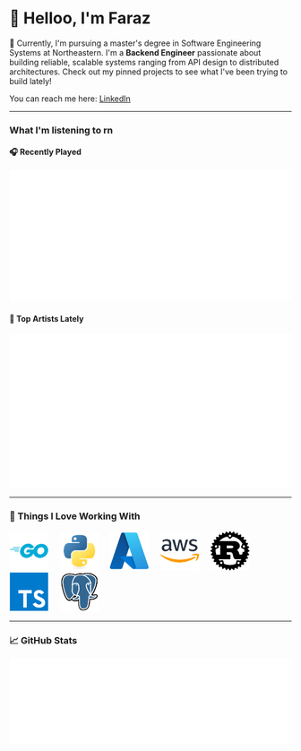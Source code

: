 # 👋 Helloo, I'm Faraz  

🚀 Currently, I'm pursuing a master's degree in Software Engineering Systems at Northeastern.
I'm a **Backend Engineer** passionate about building reliable, scalable systems ranging from API design to distributed architectures. Check out my pinned projects to see what I've been trying to build lately!

You can reach me here: [LinkedIn](https://www.linkedin.com/in/faraz551)

---
### What I'm listening to rn
#### 🎧 Recently Played
![Recent Tracks](https://github.com/M-Faraz3110/M-Faraz3110/blob/main/metrics-recent.svg)
#### 🎤 Top Artists Lately
![Top Artists](https://github.com/M-Faraz3110/M-Faraz3110/blob/main/metrics-artists.svg)

---
### 💛 Things I Love Working With
<p align="left">
  <img src="https://github.com/devicons/devicon/blob/v2.17.0/icons/go/go-original-wordmark.svg" alt="Go" width="70" height="70"/>&nbsp;&nbsp;&nbsp;&nbsp;
  <img src="https://github.com/devicons/devicon/blob/v2.17.0/icons/python/python-original.svg" alt="Python" width="70" height="70"/>&nbsp;&nbsp;&nbsp;&nbsp;
  <img src="https://github.com/devicons/devicon/blob/v2.17.0/icons/azure/azure-original.svg" alt="Azure" width="70" height="70"/>&nbsp;&nbsp;&nbsp;&nbsp;
  <img src="https://github.com/devicons/devicon/blob/v2.17.0/icons/amazonwebservices/amazonwebservices-original-wordmark.svg" alt="AWS" width="70" height="70"/>&nbsp;&nbsp;&nbsp;&nbsp;
  <img src="https://github.com/devicons/devicon/blob/v2.17.0/icons/rust/rust-original.svg" alt="Rust" width="70" height="70"/>&nbsp;&nbsp;&nbsp;&nbsp;
  <img src="https://github.com/devicons/devicon/blob/v2.17.0/icons/typescript/typescript-original.svg" alt="TypeScript" width="70" height="70"/>&nbsp;&nbsp;&nbsp;&nbsp;
  <img src="https://github.com/devicons/devicon/blob/v2.17.0/icons/postgresql/postgresql-original.svg" alt="PostgreSQL" width="70" height="70"/>
</p>

---

### 📈 GitHub Stats  
![Top Langs](https://github.com/M-Faraz3110/M-Faraz3110/blob/main/metrics-languages.svg)
